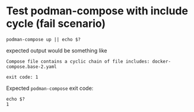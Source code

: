# Test podman-compose with include cycle (fail scenario)

```shell
podman-compose up || echo $?
```

expected output would be something like

```
Compose file contains a cyclic chain of file includes: docker-compose.base-2.yaml

exit code: 1
```

Expected `podman-compose` exit code:
```shell
echo $?
1
```

